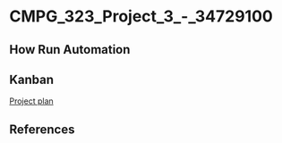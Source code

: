 # CMPG_323_Project_3_-_34729100

## How Run Automation



## Kanban

<p><a href="https://github.com/users/Simangaliso-Njabulo/projects/1">Project plan</a></p>

## References
<ul>

</ul>
